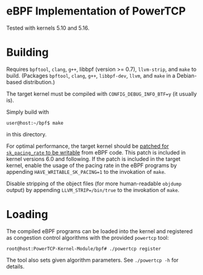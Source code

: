 # eBPF Implementation of PowerTCP
Tested with kernels 5.10 and 5.16.

# Building
Requires `bpftool`, `clang`, `g++`, libbpf (version >= 0.7), `llvm-strip`, and
`make` to build. (Packages `bpftool`, `clang`, `g++`, `libbpf-dev`, `llvm`, and
`make` in a Debian-based distribution.)

The target kernel must be compiled with `CONFIG_DEBUG_INFO_BTF=y` (it usually
is).

Simply build with 
```console
user@host:~/bpf$ make
```
in this directory.

For optimal performance, the target kernel should be [patched for
`sk_pacing_rate` to be
writable](https://lore.kernel.org/all/20220622191227.898118-2-jthinz@mailbox.tu-berlin.de/)
from eBPF code. This patch is included in kernel versions 6.0 and following. If
the patch is included in the target kernel, enable the usage of the pacing rate
in the eBPF programs by appending `HAVE_WRITABLE_SK_PACING=1` to the invokation
of `make`.

Disable stripping of the object files (for more human-readable `objdump`
output) by appending `LLVM_STRIP=/bin/true` to the invokation of `make`.

# Loading
The compiled eBPF programs can be loaded into the kernel and registered as
congestion control algorithms with the provided `powertcp` tool:
```console
root@host:PowerTCP-Kernel-Module/bpf# ./powertcp register
```

The tool also sets given algorithm parameters. See `./powertcp -h` for details.
